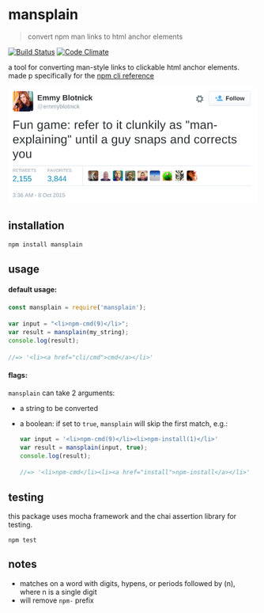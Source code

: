 # mansplain
> convert npm man links to html anchor elements

[![Build Status](https://travis-ci.org/ashleygwilliams/mansplain.svg?branch=master)](https://travis-ci.org/ashleygwilliams/mansplain)
[![Code Climate](https://codeclimate.com/github/ashleygwilliams/mansplain/badges/gpa.svg)](https://codeclimate.com/github/ashleygwilliams/mansplain)


a tool for converting man-style links to clickable html anchor elements.
made p specifically for the [npm cli reference](http://docs.npmjs.com)

![man-explain](./man-explain.png)

## installation

```bash
npm install mansplain
```

## usage

#### default usage:

```javascript
const mansplain = require('mansplain');

var input = "<li>npm-cmd(9)</li>";
var result = mansplain(my_string);
console.log(result);

//=> '<li><a href="cli/cmd">cmd</a></li>'
```

#### flags:

`mansplain` can take 2 arguments:
- a string to be converted
- a boolean: if set to `true`, `mansplain` will skip the first match, e.g.:

    ```javascript
    var input = '<li>npm-cmd(9)</li><li>npm-install(1)</li>'
    var result = mansplain(input, true);
    console.log(result);    

    //=> '<li>npm-cmd</li><li><a href="install">npm-install</a></li>'

    ```

## testing

this package uses mocha framework and the chai assertion library for testing.

```
npm test
```

## notes

- matches on a word with digits, hypens, or periods followed by (n), where n is a single digit
- will remove `npm-` prefix
